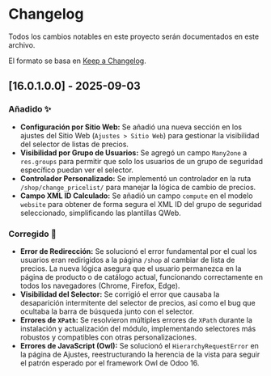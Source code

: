 # Changelog

Todos los cambios notables en este proyecto serán documentados en este archivo.

El formato se basa en [Keep a Changelog](https://keepachangelog.com/en/1.0.0/).

## [16.0.1.0.0] - 2025-09-03

### Añadido ✨

* **Configuración por Sitio Web:** Se añadió una nueva sección en los ajustes del Sitio Web (`Ajustes > Sitio Web`) para gestionar la visibilidad del selector de listas de precios.
* **Visibilidad por Grupo de Usuarios:** Se agregó un campo `Many2one` a `res.groups` para permitir que solo los usuarios de un grupo de seguridad específico puedan ver el selector.
* **Controlador Personalizado:** Se implementó un controlador en la ruta `/shop/change_pricelist/` para manejar la lógica de cambio de precios.
* **Campo XML ID Calculado:** Se añadió un campo `compute` en el modelo `website` para obtener de forma segura el XML ID del grupo de seguridad seleccionado, simplificando las plantillas QWeb.

### Corregido 🐛

* **Error de Redirección:** Se solucionó el error fundamental por el cual los usuarios eran redirigidos a la página `/shop` al cambiar de lista de precios. La nueva lógica asegura que el usuario permanezca en la página de producto o de catálogo actual, funcionando correctamente en todos los navegadores (Chrome, Firefox, Edge).
* **Visibilidad del Selector:** Se corrigió el error que causaba la desaparición intermitente del selector de precios, así como el bug que ocultaba la barra de búsqueda junto con el selector.
* **Errores de `XPath`:** Se resolvieron múltiples errores de `XPath` durante la instalación y actualización del módulo, implementando selectores más robustos y compatibles con otras personalizaciones.
* **Errores de JavaScript (Owl):** Se solucionó el `HierarchyRequestError` en la página de Ajustes, reestructurando la herencia de la vista para seguir el patrón esperado por el framework Owl de Odoo 16.